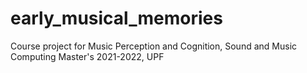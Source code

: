 # early_musical_memories
Course project for Music Perception and Cognition, Sound and Music Computing Master's 2021-2022, UPF
